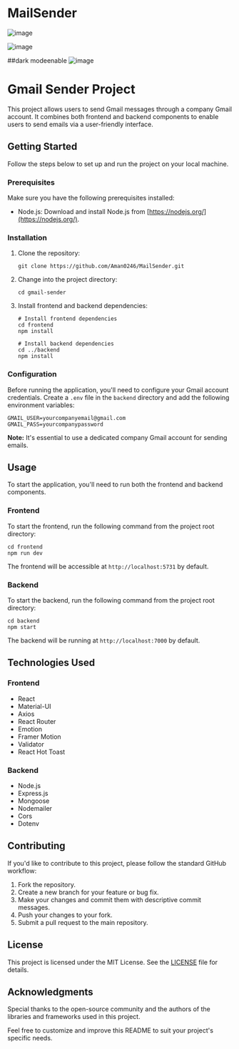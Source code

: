 # MailSender
![image](https://github.com/Aman0246/MailSender/assets/130737436/47e641aa-8f0b-440d-8833-5b5e3832af0a)


![image](https://github.com/Aman0246/MailSender/assets/130737436/b39006de-4633-466d-a58b-1c52c4fbda76)


##dark modeenable
![image](https://github.com/Aman0246/MailSender/assets/130737436/a3c0bb39-cad1-4558-ae86-ab4781092ee4)

# Gmail Sender Project

This project allows users to send Gmail messages through a company Gmail account. It combines both frontend and backend components to enable users to send emails via a user-friendly interface.

## Getting Started

Follow the steps below to set up and run the project on your local machine.

### Prerequisites

Make sure you have the following prerequisites installed:

- Node.js: Download and install Node.js from [https://nodejs.org/](https://nodejs.org/).

### Installation

1. Clone the repository:

   ```shell
   git clone https://github.com/Aman0246/MailSender.git
   ```

2. Change into the project directory:

   ```shell
   cd gmail-sender
   ```

3. Install frontend and backend dependencies:

   ```shell
   # Install frontend dependencies
   cd frontend
   npm install

   # Install backend dependencies
   cd ../backend
   npm install
   ```

### Configuration

Before running the application, you'll need to configure your Gmail account credentials. Create a `.env` file in the `backend` directory and add the following environment variables:

```env
GMAIL_USER=yourcompanyemail@gmail.com
GMAIL_PASS=yourcompanypassword
```

**Note:** It's essential to use a dedicated company Gmail account for sending emails.

## Usage

To start the application, you'll need to run both the frontend and backend components.

### Frontend

To start the frontend, run the following command from the project root directory:

```shell
cd frontend
npm run dev
```

The frontend will be accessible at `http://localhost:5731` by default.

### Backend

To start the backend, run the following command from the project root directory:

```shell
cd backend
npm start
```

The backend will be running at `http://localhost:7000` by default.

## Technologies Used

### Frontend

- React
- Material-UI
- Axios
- React Router
- Emotion
- Framer Motion
- Validator
- React Hot Toast

### Backend

- Node.js
- Express.js
- Mongoose
- Nodemailer
- Cors
- Dotenv

## Contributing

If you'd like to contribute to this project, please follow the standard GitHub workflow:

1. Fork the repository.
2. Create a new branch for your feature or bug fix.
3. Make your changes and commit them with descriptive commit messages.
4. Push your changes to your fork.
5. Submit a pull request to the main repository.

## License

This project is licensed under the MIT License. See the [LICENSE](LICENSE) file for details.

## Acknowledgments

Special thanks to the open-source community and the authors of the libraries and frameworks used in this project.

Feel free to customize and improve this README to suit your project's specific needs.

